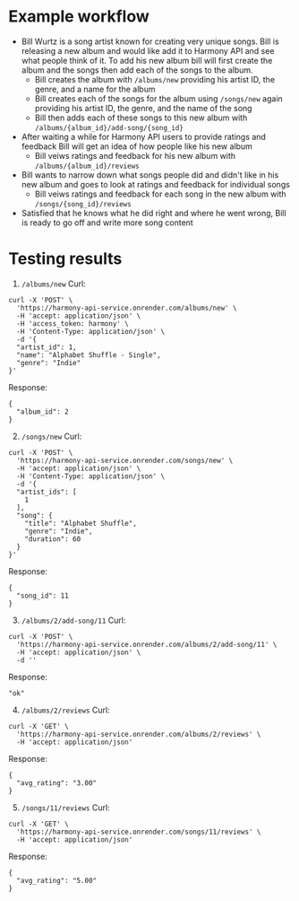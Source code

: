 # Example workflow
- Bill Wurtz is a song artist known for creating very unique songs. Bill is releasing a new album and would like add it to Harmony API and see what people think of it. To add his new album bill will first create the album and the songs then add each of the songs to the album.
  - Bill creates the album with `/albums/new` providing his artist ID, the genre, and a name for the album
  - Bill creates each of the songs for the album using `/songs/new` again providing his artist ID, the genre, and the name of the song
  - Bill then adds each of these songs to this new album with `/albums/{album_id}/add-song/{song_id}`
- After waiting a while for Harmony API users to provide ratings and feedback Bill will get an idea of how people like his new album
  - Bill veiws ratings and feedback for his new album with `/albums/{album_id}/reviews`
- Bill wants to narrow down what songs people did and didn't like in his new album and goes to look at ratings and feedback for individual songs
  - Bill veiws ratings and feedback for each song in the new album with `/songs/{song_id}/reviews`
- Satisfied that he knows what he did right and where he went wrong, Bill is ready to go off and write more song content

# Testing results
1. `/albums/new`
Curl:
```
curl -X 'POST' \
  'https://harmony-api-service.onrender.com/albums/new' \
  -H 'accept: application/json' \
  -H 'access_token: harmony' \
  -H 'Content-Type: application/json' \
  -d '{
  "artist_id": 1,
  "name": "Alphabet Shuffle - Single",
  "genre": "Indie"
}'
```
Response:
```
{
  "album_id": 2
}
```

2. `/songs/new`
Curl:
```
curl -X 'POST' \
  'https://harmony-api-service.onrender.com/songs/new' \
  -H 'accept: application/json' \
  -H 'Content-Type: application/json' \
  -d '{
  "artist_ids": [
    1
  ],
  "song": {
    "title": "Alphabet Shuffle",
    "genre": "Indie",
    "duration": 60
  }
}'
```
Response:
```
{
  "song_id": 11
}
```

3. `/albums/2/add-song/11`
Curl:
```
curl -X 'POST' \
  'https://harmony-api-service.onrender.com/albums/2/add-song/11' \
  -H 'accept: application/json' \
  -d ''
```
Response:
```
"ok"
```

4. `/albums/2/reviews`
Curl:
```
curl -X 'GET' \
  'https://harmony-api-service.onrender.com/albums/2/reviews' \
  -H 'accept: application/json'
```
Response:
```
{
  "avg_rating": "3.00"
}
```

5. `/songs/11/reviews`
Curl:
```
curl -X 'GET' \
  'https://harmony-api-service.onrender.com/songs/11/reviews' \
  -H 'accept: application/json' 
```
Response:
```
{
  "avg_rating": "5.00"
}
```
